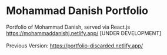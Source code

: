 # Mohammad Danish Portfolio

Portfolio of Mohammad Danish, served via React.js
<br>
https://mohammaddanishj.netlify.app/ [UNDER DEVELOPMENT]
<br/><br/>
Previous Version: https://portfolio-discarded.netlify.app/
